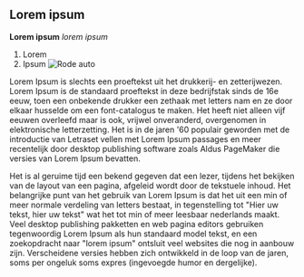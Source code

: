 ## Lorem ipsum
**Lorem ipsum**
_lorem ipsum_
1. Lorem
2. Ipsum
![Rode auto](https://img.freepik.com/premium-vector/realistic-cool-red-car-with-detail_8980-201.jpg?w=996)

Lorem Ipsum is slechts een proeftekst uit het drukkerij- en zetterijwezen. Lorem Ipsum is de standaard proeftekst in deze bedrijfstak sinds de 16e eeuw, toen een onbekende drukker een zethaak met letters nam en ze door elkaar husselde om een font-catalogus te maken. Het heeft niet alleen vijf eeuwen overleefd maar is ook, vrijwel onveranderd, overgenomen in elektronische letterzetting. Het is in de jaren '60 populair geworden met de introductie van Letraset vellen met Lorem Ipsum passages en meer recentelijk door desktop publishing software zoals Aldus PageMaker die versies van Lorem Ipsum bevatten.

Het is al geruime tijd een bekend gegeven dat een lezer, tijdens het bekijken van de layout van een pagina, afgeleid wordt door de tekstuele inhoud. Het belangrijke punt van het gebruik van Lorem Ipsum is dat het uit een min of meer normale verdeling van letters bestaat, in tegenstelling tot "Hier uw tekst, hier uw tekst" wat het tot min of meer leesbaar nederlands maakt. Veel desktop publishing pakketten en web pagina editors gebruiken tegenwoordig Lorem Ipsum als hun standaard model tekst, en een zoekopdracht naar "lorem ipsum" ontsluit veel websites die nog in aanbouw zijn. Verscheidene versies hebben zich ontwikkeld in de loop van de jaren, soms per ongeluk soms expres (ingevoegde humor en dergelijke).




